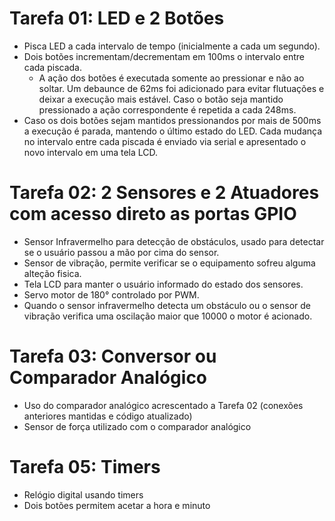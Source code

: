 # Tarefa 01: LED e 2 Botões
* Pisca LED a cada intervalo de tempo (inicialmente a cada um segundo).
* Dois botões incrementam/decrementam em 100ms o intervalo entre cada piscada.
  * A ação dos botões é executada somente ao pressionar e não ao soltar.
Um debaunce de 62ms foi adicionado para evitar flutuações e deixar a execução mais estável. Caso o botão seja mantido pressionado a ação correspondente é repetida a cada 248ms.
* Caso os dois botões sejam mantidos pressionandos por mais de 500ms a execução é parada, mantendo o último estado do LED.
Cada mudança no intervalo entre cada piscada é enviado via serial e apresentado o novo intervalo em uma tela LCD.

# Tarefa 02: 2 Sensores e 2 Atuadores com acesso direto as portas GPIO
* Sensor Infravermelho para detecção de obstáculos, usado para detectar se o usuário passou a mão por cima do sensor.
* Sensor de vibração, permite verificar se o equipamento sofreu alguma alteção fisica.
* Tela LCD para manter o usuário informado do estado dos sensores.
* Servo motor de 180° controlado por PWM.
 * Quando o sensor infravermelho detecta um obstáculo ou o sensor de vibração verifica uma oscilação maior que 10000 o motor é acionado.

# Tarefa 03: Conversor ou Comparador Analógico
* Uso do comparador analógico acrescentado a Tarefa 02 (conexões anteriores mantidas e código atualizado)
* Sensor de força utilizado com o comparador analógico

# Tarefa 05: Timers
* Relógio digital usando timers
* Dois botões permitem acetar a hora e minuto
